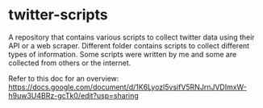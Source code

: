 # twitter-scripts
A repository that contains various scripts to collect twitter data using their API or a web scraper.
Different folder contains scripts to collect different types of information.
Some scripts were written by me and some are collected from others or the internet.

Refer to this doc for an overview: https://docs.google.com/document/d/1K6Lyozl5vsifV5RNJrnJVDImxW-h9uw3U4BRz-gcTk0/edit?usp=sharing
